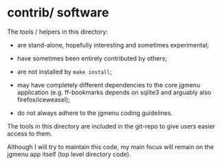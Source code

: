 contrib/ software
=================

The tools / helpers in this directory:

-   are stand-alone, hopefully interesting and sometimes experimental;

-   have sometimes been entirely contributed by others;

-   are not installed by `make install`;

-   may have completely different dependencies to the core jgmenu application (e.g. ff-bookmarks depends on sqlite3 and arguably also firefox/iceweasel);

-   do not always adhere to the jgmenu coding guidelines.

The tools in this directory are included in the git-repo to give users easier access to them.

Although I will try to maintain this code, my main focus will remain on
the jgmenu app itself (top level directory code).

